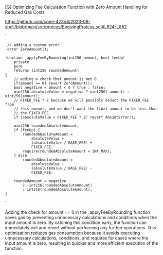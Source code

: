 [G] Optimizing Fee Calculation Function with Zero Amount Handling for Reduced Gas Costs

https://github.com/code-423n4/2023-08-shell/blob/main/src/proteus/EvolvingProteus.sol#L824-L852

`  

   



     // adding a custom error
     error ZeroAmount();

    function _applyFeeByRounding(int256 amount, bool feeUp)
        private
        pure
        returns (int256 roundedAmount)
    {
        // adding a check that amount is not 0
        if(amount == 0) revert ZeroAmount();
        bool negative = amount < 0 ? true : false;
        uint256 absoluteValue = negative ? uint256(-amount) : uint256(amount);
        // FIXED_FEE * 2 because we will possibly deduct the FIXED_FEE from
        // this amount, and we don't want the final amount to be less than
        // the FIXED_FEE.
        if (absoluteValue < FIXED_FEE * 2) revert AmountError();

        uint256 roundedAbsoluteAmount;
        if (feeUp) {
            roundedAbsoluteAmount =
                absoluteValue +
                (absoluteValue / BASE_FEE) +
                FIXED_FEE;
            require(roundedAbsoluteAmount < INT_MAX);
        } else
            roundedAbsoluteAmount =
                absoluteValue -
                (absoluteValue / BASE_FEE) -
                FIXED_FEE;

        roundedAmount = negative
            ? -int256(roundedAbsoluteAmount)
            : int256(roundedAbsoluteAmount);
    }
`

Adding the check for amount == 0 in the _applyFeeByRounding function saves gas by preventing unnecessary calculations and conditions when the input amount is zero. By catching this condition early, the function can immediately exit and revert without performing any further operations. This optimization reduces gas consumption because it avoids executing unnecessary calculations, conditions, and requires for cases where the input amount is zero, resulting in quicker and more efficient execution of the function.